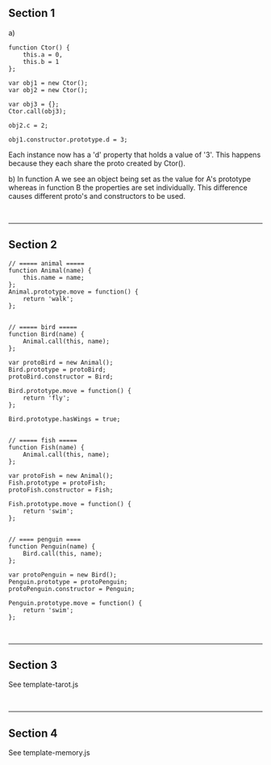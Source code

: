 ## Section 1

a)
```
function Ctor() {
	this.a = 0,
	this.b = 1
};

var obj1 = new Ctor();
var obj2 = new Ctor();

var obj3 = {};
Ctor.call(obj3);

obj2.c = 2;

obj1.constructor.prototype.d = 3;
```
Each instance now has a 'd' property that holds a value of '3'. This happens because they each share the proto created by Ctor().

b)
In function A we see an object being set as the value for A's prototype whereas in function B the properties are set individually. This difference causes different proto's and constructors to be used.

<br>

---
## Section 2

```
// ===== animal =====
function Animal(name) {
	this.name = name;
};
Animal.prototype.move = function() {
	return 'walk';
};


// ===== bird =====
function Bird(name) {
	Animal.call(this, name);
};

var protoBird = new Animal();
Bird.prototype = protoBird;
protoBird.constructor = Bird;

Bird.prototype.move = function() {
	return 'fly';
};

Bird.prototype.hasWings = true;


// ===== fish =====
function Fish(name) {
	Animal.call(this, name);
};

var protoFish = new Animal();
Fish.prototype = protoFish;
protoFish.constructor = Fish;

Fish.prototype.move = function() {
	return 'swim';
};


// ==== penguin ====
function Penguin(name) {
	Bird.call(this, name);
};

var protoPenguin = new Bird();
Penguin.prototype = protoPenguin;
protoPenguin.constructor = Penguin;

Penguin.prototype.move = function() {
	return 'swim';
};
```

<br>

---
## Section 3

See template-tarot.js

<br>

---
## Section 4

See template-memory.js